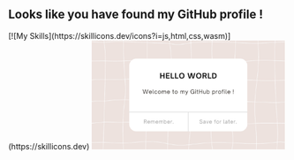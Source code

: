 <h2>Looks like you have found my GitHub profile !</h2>
[![My Skills](https://skillicons.dev/icons?i=js,html,css,wasm)](https://skillicons.dev)

<img src="hello world.png" width="350" title="hover text">

<!--
**EzadAffandi/EzadAffandi** is a ✨ _special_ ✨ repository because its `README.md` (this file) appears on your GitHub profile.

Here are some ideas to get you started:

- 🔭 I’m currently working on ...
- 🌱 I’m currently learning ...
- 👯 I’m looking to collaborate on ...
- 🤔 I’m looking for help with ...
- 💬 Ask me about ...
- 📫 How to reach me: ...
- 😄 Pronouns: ...
- ⚡ Fun fact: ...
-->
